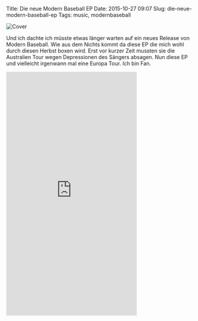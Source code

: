 Title: Die neue Modern Baseball EP
Date: 2015-10-27 09:07
Slug: die-neue-modern-baseball-ep
Tags: music, modernbaseball

![Cover]({filename}/images/modern_baseball_ep.jpg)

Und ich dachte ich müsste etwas länger warten auf ein neues Release von Modern Baseball. Wie aus dem Nichts kommt da diese EP die mich wohl durch diesen Herbst boxen wird. Erst vor kurzer Zeit mussten sie die Australien Tour wegen Depressionen des Sängers absagen. Nun diese EP und vielleicht irgenwann mal eine Europa Tour. Ich bin Fan.

<iframe style="border: 0; width: 350px; height: 654px;" src="https://bandcamp.com/EmbeddedPlayer/album=1758370554/size=large/bgcol=ffffff/linkcol=0687f5/transparent=true/" seamless><a href="http://lame-orecords.bandcamp.com/album/mobo-presents-the-perfect-cast-ep-featuring-modern-baseball">MoBo Presents: The Perfect Cast EP Featuring Modern Baseball by Lame-O Records</a></iframe>
